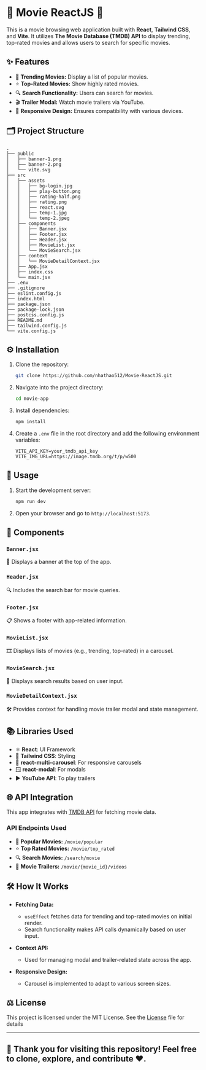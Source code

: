 # 🎥 Movie ReactJS 🍿

This is a movie browsing web application built with **React**, **Tailwind CSS**, and **Vite**. It utilizes **The Movie Database (TMDB) API** to display trending, top-rated movies and allows users to search for specific movies.

## ✨ Features

- 🌟 **Trending Movies:** Display a list of popular movies.
- ⭐ **Top-Rated Movies:** Show highly rated movies.
- 🔍 **Search Functionality:** Users can search for movies.
- 🎬 **Trailer Modal:** Watch movie trailers via YouTube.
- 📱 **Responsive Design:** Ensures compatibility with various devices.

## 🗂️ Project Structure

```plaintext
.
├── public
│   ├── banner-1.png
│   ├── banner-2.png
│   └── vite.svg
├── src
│   ├── assets
│   │   ├── bg-login.jpg
│   │   ├── play-button.png
│   │   ├── rating-half.png
│   │   ├── rating.png
│   │   ├── react.svg
│   │   ├── temp-1.jpg
│   │   └── temp-2.jpeg
│   ├── components
│   │   ├── Banner.jsx
│   │   ├── Footer.jsx
│   │   ├── Header.jsx
│   │   ├── MovieList.jsx
│   │   └── MovieSearch.jsx
│   ├── context
│   │   └── MovieDetailContext.jsx
│   ├── App.jsx
│   ├── index.css
│   └── main.jsx
├── .env
├── .gitignore
├── eslint.config.js
├── index.html
├── package.json
├── package-lock.json
├── postcss.config.js
├── README.md
├── tailwind.config.js
└── vite.config.js
```

## ⚙️ Installation

1. Clone the repository:

   ```bash
   git clone https://github.com/nhathao512/Movie-ReactJS.git
   ```

2. Navigate into the project directory:

   ```bash
   cd movie-app
   ```

3. Install dependencies:

   ```bash
   npm install
   ```

4. Create a `.env` file in the root directory and add the following environment variables:

   ```env
   VITE_API_KEY=your_tmdb_api_key
   VITE_IMG_URL=https://image.tmdb.org/t/p/w500
   ```

## 🚀 Usage

1. Start the development server:

   ```bash
   npm run dev
   ```

2. Open your browser and go to `http://localhost:5173`.

## 🧩 Components

### `Banner.jsx`
🎥 Displays a banner at the top of the app.

### `Header.jsx`
🔍 Includes the search bar for movie queries.

### `Footer.jsx`
📋 Shows a footer with app-related information.

### `MovieList.jsx`
🎞️ Displays lists of movies (e.g., trending, top-rated) in a carousel.

### `MovieSearch.jsx`
🔎 Displays search results based on user input.

### `MovieDetailContext.jsx`
🛠️ Provides context for handling movie trailer modal and state management.

## 📚 Libraries Used

- ⚛️ **React**: UI Framework
- 🎨 **Tailwind CSS**: Styling
- 🎠 **react-multi-carousel**: For responsive carousels
- 🪟 **react-modal**: For modals
- ▶️ **YouTube API**: To play trailers

## 🌐 API Integration

This app integrates with [TMDB API](https://developers.themoviedb.org/3) for fetching movie data.

### API Endpoints Used

- 🌟 **Popular Movies:** `/movie/popular`
- ⭐ **Top Rated Movies:** `/movie/top_rated`
- 🔍 **Search Movies:** `/search/movie`
- 🎥 **Movie Trailers:** `/movie/{movie_id}/videos`

## 🛠️ How It Works

- **Fetching Data:**
  - `useEffect` fetches data for trending and top-rated movies on initial render.
  - Search functionality makes API calls dynamically based on user input.

- **Context API:**
  - Used for managing modal and trailer-related state across the app.

- **Responsive Design:**
  - Carousel is implemented to adapt to various screen sizes.

## ⚖️ License

This project is licensed under the MIT License. See the [License](LICENSE.md) file for details

---

## 🙏 Thank you for visiting this repository! Feel free to clone, explore, and contribute ❤️.
